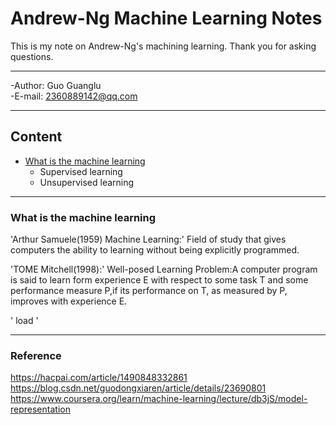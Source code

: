 # Andrew-Ng Machine Learning Notes
This is my note on Andrew-Ng's machining learning. Thank you for asking questions.

******************

-Author: Guo Guanglu  
-E-mail: 2360889142@qq.com

***
## Content
* [What is the machine learning](#'What+is+the+machine+learning')  
	* Supervised learning  
	* Unsupervised learning    
***
### What is the machine learning
'Arthur Samuele(1959) Machine Learning:' Field of study that gives computers the ability to learning without being explicitly programmed.

'TOME Mitchell(1998):' Well-posed Learning Problem:A computer program is said to learn form experience E with respect to some task T and some
performance measure P,if its performance on T, as measured by P, improves with experience E.

' load ' 

**********

### Reference
https://hacpai.com/article/1490848332861  
https://blog.csdn.net/guodongxiaren/article/details/23690801  
https://www.coursera.org/learn/machine-learning/lecture/db3jS/model-representation  


